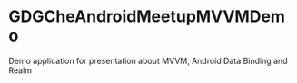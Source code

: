 # GDGCheAndroidMeetupMVVMDemo
Demo application for presentation about MVVM, Android Data Binding and Realm
